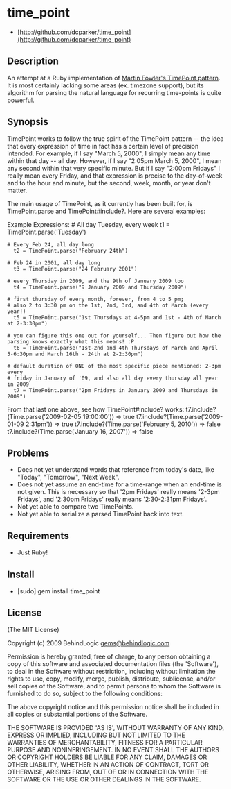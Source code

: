 # time_point #

* [http://github.com/dcparker/time_point](http://github.com/dcparker/time_point)

## Description ##

An attempt at a Ruby implementation of [Martin Fowler's TimePoint pattern](http://martinfowler.com/ap2/timePoint.html). It is most certainly lacking some areas (ex. timezone support), but its algorithm for parsing the natural language for recurring time-points is quite powerful.

## Synopsis ##

TimePoint works to follow the true spirit of the TimePoint pattern -- the idea that every expression of time in fact has a certain level of precision intended. For example, if I say "March 5, 2000", I simply mean any time within that day -- all day. However, if I say "2:05pm March 5, 2000", I mean any second within that very specific minute. But if I say "2:00pm Fridays" I really mean every Friday, and that expression is precise to the day-of-week and to the hour and minute, but the second, week, month, or year don't matter.

The main usage of TimePoint, as it currently has been built for, is TimePoint.parse and TimePoint#include?. Here are several examples:

Example Expressions:
	# All day Tuesday, every week
	  t1 = TimePoint.parse('Tuesday')
	
	# Every Feb 24, all day long
	  t2 = TimePoint.parse("February 24th")
	
	# Feb 24 in 2001, all day long
	  t3 = TimePoint.parse("24 February 2001")
	
	# every Thursday in 2009, and the 9th of January 2009 too
	  t4 = TimePoint.parse("9 January 2009 and Thursday 2009")
	
	# first thursday of every month, forever, from 4 to 5 pm;
	# also 2 to 3:30 pm on the 1st, 2nd, 3rd, and 4th of March (every year!)
	  t5 = TimePoint.parse("1st Thursdays at 4-5pm and 1st - 4th of March at 2-3:30pm")
	
	# you can figure this one out for yourself... Then figure out how the parsing knows exactly what this means! :P
	  t6 = TimePoint.parse("1st-2nd and 4th Thursdays of March and April 5-6:30pm and March 16th - 24th at 2-2:30pm")
	
	# default duration of ONE of the most specific piece mentioned: 2-3pm every
	# friday in January of '09, and also all day every thursday all year in 2009
	  t7 = TimePoint.parse("2pm Fridays in January 2009 and Thursdays in 2009")

From that last one above, see how TimePoint#include? works:
	t7.include?(Time.parse('2009-02-05 19:00:00')) => true
	t7.include?(Time.parse('2009-01-09 2:31pm')) => true
	t7.include?(Time.parse('February 5, 2010')) => false
	t7.include?(Time.parse('January 16, 2007')) => false

## Problems ##

* Does not yet understand words that reference from today's date, like "Today", "Tomorrow", "Next Week".
* Does not yet assume an end-time for a time-range when an end-time is not given. This is necessary so that '2pm Fridays' really means '2-3pm Fridays', and '2:30pm Fridays' really means '2:30-2:31pm Fridays'.
* Not yet able to compare two TimePoints.
* Not yet able to serialize a parsed TimePoint back into text.

## Requirements ##

* Just Ruby!

## Install ##

* [sudo] gem install time_point

## License ##

(The MIT License)

Copyright (c) 2009 BehindLogic <gems@behindlogic.com>

Permission is hereby granted, free of charge, to any person obtaining
a copy of this software and associated documentation files (the
'Software'), to deal in the Software without restriction, including
without limitation the rights to use, copy, modify, merge, publish,
distribute, sublicense, and/or sell copies of the Software, and to
permit persons to whom the Software is furnished to do so, subject to
the following conditions:

The above copyright notice and this permission notice shall be
included in all copies or substantial portions of the Software.

THE SOFTWARE IS PROVIDED 'AS IS', WITHOUT WARRANTY OF ANY KIND,
EXPRESS OR IMPLIED, INCLUDING BUT NOT LIMITED TO THE WARRANTIES OF
MERCHANTABILITY, FITNESS FOR A PARTICULAR PURPOSE AND NONINFRINGEMENT.
IN NO EVENT SHALL THE AUTHORS OR COPYRIGHT HOLDERS BE LIABLE FOR ANY
CLAIM, DAMAGES OR OTHER LIABILITY, WHETHER IN AN ACTION OF CONTRACT,
TORT OR OTHERWISE, ARISING FROM, OUT OF OR IN CONNECTION WITH THE
SOFTWARE OR THE USE OR OTHER DEALINGS IN THE SOFTWARE.
